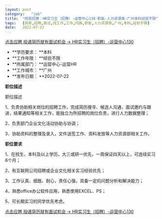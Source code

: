 ```yaml
---
layout:	post
category:	"job"
title:	"网易招聘：HR实习生（招聘）-运营中心130-职能-人力资源类-广州本科经验不限"
tags:	[网易,招聘,面试,找工作,工作,内推,职能,人力资源类,广州,本科,经验不限]
date:	2022-07-22
---
```


[点击应聘 投递简历就有面试机会 ->  HR实习生（招聘）-运营中心130](http://mobile.bole.netease.com/bole/boleDetail?id=40852&employeeId=346f03c3cda5f04c&key=all)



- **学历要求： **本科
- **工作年限： **经验不限
- **所属部门： **运营中心-运营HR
- **工作城市： **广州
- **发布日期： **2022-07-22



**职位描述**

职位描述

1、负责协助相关岗位的招聘工作，完成简历搜寻、候选人沟通，面试邀约与跟进，结果通知等相关工作，能独立为所招聘的岗位负责，进行人力数据整理；

2、负责部门企业文化活动协助与协调；

3、协助资料的整理及录入，文件送签工作、资料发放等人力资源部相关工作。



**职位要求**

1、在校生，本科及以上学历，大三或研一优先，一周保证四天以上，可连续实习6个月；

2、有互联网公司招聘或企业文化相关实习经验优先；

3、工作认真、细致、耐心，责任心强，具备一定的问题分析和解决能力；

4、熟悉office办公软件应用，熟悉使用EXCEL、PS；

5、可长期实习的同学优先考虑。



[点击应聘 投递简历就有面试机会 ->  HR实习生（招聘）-运营中心130](http://mobile.bole.netease.com/bole/boleDetail?id=40852&employeeId=346f03c3cda5f04c&key=all)